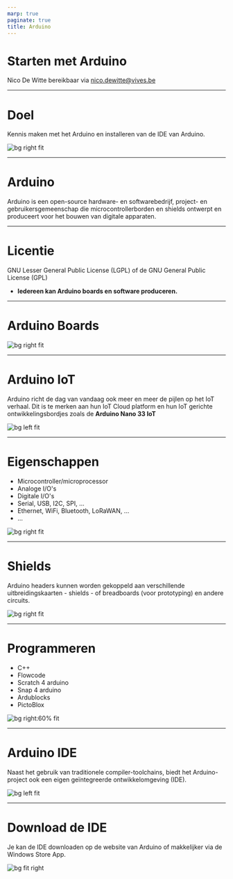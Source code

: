 ```yaml
---
marp: true
paginate: true
title: Arduino
---
```


# <!-- fit --> Starten met Arduino

Nico De Witte
bereikbaar via [nico.dewitte@vives.be](mailto:nico.dewitte@vives.be)

---

# Doel

Kennis maken met het Arduino en installeren van de IDE van Arduino.

![bg right fit](./img/goal.jpg)

---

# Arduino

Arduino is een open-source hardware- en softwarebedrijf, project- en gebruikersgemeenschap die microcontrollerborden en shields ontwerpt en produceert voor het bouwen van digitale apparaten.

---

# Licentie

GNU Lesser General Public License (LGPL) of de GNU General Public License (GPL)

* **Iedereen kan Arduino boards en software produceren.**

---

# Arduino Boards

![bg right fit](./img/arduino_boards.jpg)

<!-- Source: https://www.vellemanformakers.com/the-ultimate-arduino-guide/ -->

---

# Arduino IoT

Arduino richt de dag van vandaag ook meer en meer de pijlen op het IoT verhaal. Dit is te merken aan hun IoT Cloud platform en hun IoT gerichte ontwikkelingsbordjes zoals de **Arduino Nano 33 IoT**

![bg left fit](./img/arduino_nano_33_iot.jpg)

<!-- Source: https://store.arduino.cc/arduino-nano-33-iot -->

---

# Eigenschappen

* Microcontroller/microprocessor
* Analoge I/O's
* Digitale I/O's
* Serial, USB, I2C, SPI, ...
* Ethernet, WiFi, Bluetooth, LoRaWAN, ...
* ...

![bg right fit](./img/Arduino_Uno_-_R3.jpg)

<!-- Source: https://en.wikipedia.org/wiki/Arduino -->

---

# Shields

Arduino headers kunnen worden gekoppeld aan verschillende uitbreidingskaarten - shields - of breadboards (voor prototyping) en andere circuits.

![bg right fit](./img/shield.jpg)

<!-- Source: https://computertotaal.nl/artikelen/overige-elektronica/wat-is-arduino-en-waarom-is-het-zo-leuk/ -->

---

# Programmeren

* C++
* Flowcode
* Scratch 4 arduino
* Snap 4 arduino
* Ardublocks
* PictoBlox

![bg right:60% fit](./img/pictoblox.png)

<!-- https://thestempedia.com/tutorial-hub/pictoblox-tutorial/arduino-with-pictoblox-tutorial/ -->

---

# Arduino IDE

Naast het gebruik van traditionele compiler-toolchains, biedt het Arduino-project ook een eigen geïntegreerde ontwikkelomgeving (IDE).

![bg left fit](./img/arduino-ide.png)

<!-- Source: https://commons.wikimedia.org/wiki/File:Arduino_IDE_-_Blink.png -->

---

# Download de IDE

Je kan de IDE downloaden op de website van Arduino of makkelijker via de Windows Store App.

![bg fit right](./img/windows-store.png)
